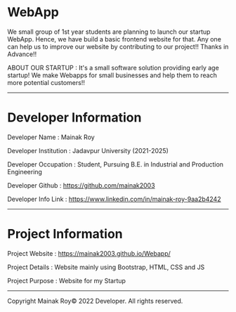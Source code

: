 # WebApp

We small group of 1st year students are planning to launch our startup WebApp. Hence, we have build a basic frontend website for that. Any one can help us to improve our website by contributing to our project!! Thanks in Advance!!

ABOUT OUR STARTUP : It's a small software solution providing early age startup! We make Webapps for small businesses and help them to reach more potential customers!!
__________________________________________________________________________________________________________________________

# Developer Information

Developer Name :          Mainak Roy

Developer Institution :   Jadavpur University (2021-2025)

Developer Occupation :    Student, Pursuing B.E. in Industrial and Production Engineering

Developer Github :        https://github.com/mainak2003

Developer Info Link :     https://www.linkedin.com/in/mainak-roy-9aa2b4242

_____________________________________________________________________________________________________________________________

# Project Information

Project Website :         https://mainak2003.github.io/Webapp/

Project Details :         Website mainly using Bootstrap, HTML, CSS and JS

Project Purpose :         Website for my Startup

________________________________________________________________________________________________________________________________

Copyright Mainak Roy© 2022 Developer. All rights reserved.
